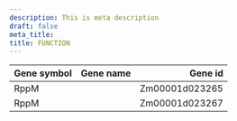 ```yaml
---
description: This is meta description
draft: false
meta_title: 
title: FUNCTION
---
```

| Gene symbol |  Gene name | Gene id |
|:------------- |:-----------|----:|
| RppM |  | Zm00001d023265 |
| RppM |  | Zm00001d023267 |
